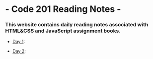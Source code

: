 # - Code 201 Reading Notes -
### This website contains daily reading notes associated with HTML&CSS and JavaScript assignment books. 


- [Day 1](Class-01.md):

- [Day 2](Class-02.md):

